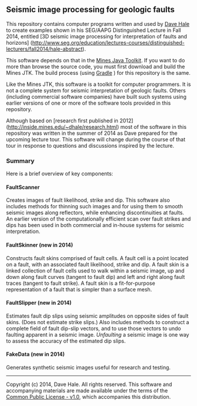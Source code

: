 ## Seismic image processing for geologic faults

This repository contains computer programs written and used by 
[Dave Hale](http://inside.mines.edu/~dhale) 
to create examples shown in his SEG/AAPG Distinguished Lecture in Fall 2014,
entitled 
[3D seismic image processing for interpretation of faults and horizons]
(http://www.seg.org/education/lectures-courses/distinguished-lecturers/fall2014/hale-abstract).

This software depends on that in the [Mines Java
Toolkit](https://github.com/dhale/jtk/). If you want to do more than browse
the source code, you must first download and build the Mines JTK. The build
process (using [Gradle](http://www.gradle.org) ) for this repository is the
same.

Like the Mines JTK, this software is a toolkit for computer programmers. It is
not a complete system for seismic interpretation of geologic faults. Others
(including commercial software companies) have built such systems using
earlier versions of one or more of the software tools provided in this
repository.

Although based on [research first published in 2012]
(http://inside.mines.edu/~dhale/research.html)
most of the software in this repository was written in the summer of 2014
as Dave prepared for the upcoming lecture tour. This software will change
during the course of that tour in response to questions and discussions
inspired by the lecture.

### Summary

Here is a brief overview of key components:

#### FaultScanner
Creates images of fault likelihood, strike and dip. This software also
includes methods for thinning such images and for using them to smooth seismic
images along reflectors, while enhancing discontinuities at faults. An earlier
version of the computationally efficient scan over fault strikes and dips has
been used in both commercial and in-house systems for seismic interpretation.

#### FaultSkinner (new in 2014)
Constructs fault skins comprised of fault cells. A fault cell is a point
located on a fault, with an associated fault likelihood, strike and dip. A
fault skin is a linked collection of fault cells used to walk within a seismic
image, up and down along fault curves (tangent to fault dip) and left and
right along fault traces (tangent to fault strike). A fault skin is a
fit-for-purpose representation of a fault that is simpler than a surface mesh.

#### FaultSlipper (new in 2014)
Estimates fault dip slips using seismic amplitudes on opposite sides of fault
skins. (Does not estimate strike slips.) Also includes methods to construct a
complete field of fault dip-slip vectors, and to use those vectors to undo
faulting apparent in a seismic image. *Unfaulting* a seismic image is one way
to assess the accuracy of the estimated dip slips.

#### FakeData (new in 2014)
Generates synthetic seismic images useful for research and testing.

---
Copyright (c) 2014, Dave Hale. All rights reserved.
This software and accompanying materials are made available under the terms of
the [Common Public License - v1.0](http://www.eclipse.org/legal/cpl-v10.html),
which accompanies this distribution.
